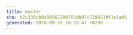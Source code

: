 ```yaml
---
title: master
sha: b2c338cb8d84567204765db87c7299519f1e1ad6
generated: 2018-09-18 16:33:47 +0200
---
```

